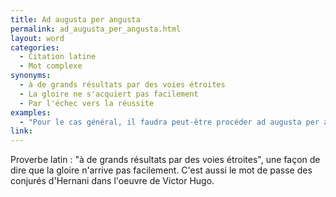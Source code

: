 ```yaml
---
title: Ad augusta per angusta
permalink: ad_augusta_per_angusta.html
layout: word
categories:
  - Citation latine
  - Mot complexe
synonyms:
  - à de grands résultats par des voies étroites
  - La gloire ne s'acquiert pas facilement
  - Par l'échec vers la réussite
examples:
  - "Pour le cas général, il faudra peut-être procéder ad augusta per angustaet adopter un modus opérandi suivant un vent catabatique…"
link: 
---
```


Proverbe latin : "à de grands résultats par des voies étroites", une façon de dire que la gloire n'arrive pas facilement.
C'est aussi le mot de passe des conjurés d'Hernani dans l'oeuvre de Victor Hugo.

